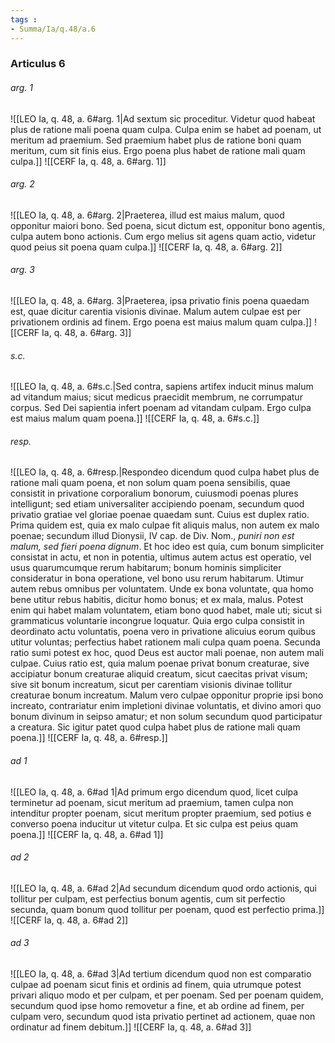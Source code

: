 ```yaml
---
tags : 
- Summa/Ia/q.48/a.6
---
```


### Articulus 6

###### arg. 1
![[LEO Ia, q. 48, a. 6#arg. 1|Ad sextum sic proceditur. Videtur quod habeat plus de ratione mali poena quam culpa. Culpa enim se habet ad poenam, ut meritum ad praemium. Sed praemium habet plus de ratione boni quam meritum, cum sit finis eius. Ergo poena plus habet de ratione mali quam culpa.]]
![[CERF Ia, q. 48, a. 6#arg. 1]]

###### arg. 2
![[LEO Ia, q. 48, a. 6#arg. 2|Praeterea, illud est maius malum, quod opponitur maiori bono. Sed poena, sicut dictum est, opponitur bono agentis, culpa autem bono actionis. Cum ergo melius sit agens quam actio, videtur quod peius sit poena quam culpa.]]
![[CERF Ia, q. 48, a. 6#arg. 2]]

###### arg. 3
![[LEO Ia, q. 48, a. 6#arg. 3|Praeterea, ipsa privatio finis poena quaedam est, quae dicitur carentia visionis divinae. Malum autem culpae est per privationem ordinis ad finem. Ergo poena est maius malum quam culpa.]]
![[CERF Ia, q. 48, a. 6#arg. 3]]

###### s.c.
![[LEO Ia, q. 48, a. 6#s.c.|Sed contra, sapiens artifex inducit minus malum ad vitandum maius; sicut medicus praecidit membrum, ne corrumpatur corpus. Sed Dei sapientia infert poenam ad vitandam culpam. Ergo culpa est maius malum quam poena.]]
![[CERF Ia, q. 48, a. 6#s.c.]]

###### resp.
![[LEO Ia, q. 48, a. 6#resp.|Respondeo dicendum quod culpa habet plus de ratione mali quam poena, et non solum quam poena sensibilis, quae consistit in privatione corporalium bonorum, cuiusmodi poenas plures intelligunt; sed etiam universaliter accipiendo poenam, secundum quod privatio gratiae vel gloriae poenae quaedam sunt. Cuius est duplex ratio. Prima quidem est, quia ex malo culpae fit aliquis malus, non autem ex malo poenae; secundum illud Dionysii, IV cap. de Div. Nom., *puniri non est malum, sed fieri poena dignum*. Et hoc ideo est quia, cum bonum simpliciter consistat in actu, et non in potentia, ultimus autem actus est operatio, vel usus quarumcumque rerum habitarum; bonum hominis simpliciter consideratur in bona operatione, vel bono usu rerum habitarum. Utimur autem rebus omnibus per voluntatem. Unde ex bona voluntate, qua homo bene utitur rebus habitis, dicitur homo bonus; et ex mala, malus. Potest enim qui habet malam voluntatem, etiam bono quod habet, male uti; sicut si grammaticus voluntarie incongrue loquatur. Quia ergo culpa consistit in deordinato actu voluntatis, poena vero in privatione alicuius eorum quibus utitur voluntas; perfectius habet rationem mali culpa quam poena. Secunda ratio sumi potest ex hoc, quod Deus est auctor mali poenae, non autem mali culpae. Cuius ratio est, quia malum poenae privat bonum creaturae, sive accipiatur bonum creaturae aliquid creatum, sicut caecitas privat visum; sive sit bonum increatum, sicut per carentiam visionis divinae tollitur creaturae bonum increatum. Malum vero culpae opponitur proprie ipsi bono increato, contrariatur enim impletioni divinae voluntatis, et divino amori quo bonum divinum in seipso amatur; et non solum secundum quod participatur a creatura. Sic igitur patet quod culpa habet plus de ratione mali quam poena.]]
![[CERF Ia, q. 48, a. 6#resp.]]

###### ad 1
![[LEO Ia, q. 48, a. 6#ad 1|Ad primum ergo dicendum quod, licet culpa terminetur ad poenam, sicut meritum ad praemium, tamen culpa non intenditur propter poenam, sicut meritum propter praemium, sed potius e converso poena inducitur ut vitetur culpa. Et sic culpa est peius quam poena.]]
![[CERF Ia, q. 48, a. 6#ad 1]]

###### ad 2
![[LEO Ia, q. 48, a. 6#ad 2|Ad secundum dicendum quod ordo actionis, qui tollitur per culpam, est perfectius bonum agentis, cum sit perfectio secunda, quam bonum quod tollitur per poenam, quod est perfectio prima.]]
![[CERF Ia, q. 48, a. 6#ad 2]]

###### ad 3
![[LEO Ia, q. 48, a. 6#ad 3|Ad tertium dicendum quod non est comparatio culpae ad poenam sicut finis et ordinis ad finem, quia utrumque potest privari aliquo modo et per culpam, et per poenam. Sed per poenam quidem, secundum quod ipse homo removetur a fine, et ab ordine ad finem, per culpam vero, secundum quod ista privatio pertinet ad actionem, quae non ordinatur ad finem debitum.]]
![[CERF Ia, q. 48, a. 6#ad 3]]

